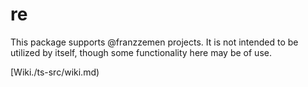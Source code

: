 # re
This package supports @franzzemen projects.  It is not intended to be utilized by itself, though some functionality 
here may be of use.

[Wiki./ts-src/wiki.md)
